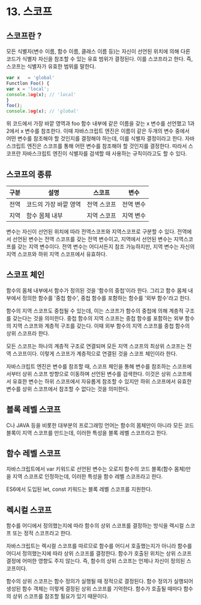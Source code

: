 # 13. 스코프

## 스코프란 ?
모든 식별자(변수 이름, 함수 이름, 클래스 이름 등)는 자신이 선언된 위치에 의해 다른 코드가 식별자 자신을 참조할 수 있는 유효 범위가 결정된다. 이를 스코프라고 한다. 즉, 스코프는 식별자가 유효한 범위를 말한다. 

```js
var	x	= 'global'
Functlon Foo() {
var x = 'local';
console.1og(x); // 'local'
}
foo();
console.1og(x); // 'global'
```
위 코드에서 가장 바깥 영역과 foo 함수 내부에 같은 이름을 갖는 x 변수를 선언했고 1과 2에서 x 변수를 참조한다. 이때 자바스크립트 엔진은 이름이 같은 두개의 변수 중에서 어떤 변수를 참조해야 할 것인지를 결정해야 하는데, 이를 식별자 결정이라고 한다. 자바스크립트 엔진은 스코프를 통해 어떤 변수를 참조해야 할 것인지를 결정한다. 따라서 스코프란 자바스크립트 엔진이 식별자를 검색할 때 사용하는 규칙이라고도 할 수 있다. 

## 스코프의 종류 

| 구분 | 설명                 | 스코프        | 변수       |
|------|---------------------|---------------|------------|
| 전역 | 코드의 가장 바깥 영역 | 전역 스코프    | 전역 변수  |
| 지역 | 함수 몸체 내부       | 지역 스코프    | 지역 변수  |

변수는 자신이 선언된 위치에 따라 전역스코프와 지역스코프로 구분할 수 있다.
전역에서 선언된 변수는 전역 스코프를 갖는 전역 변수이고, 지역에서 선언된 변수는 지역스코프를 갖는 지역 변수이다.
전역 변수는 어디서든지 참조 가능하지만, 지역 변수는 자신의 지역 스코프와 하위 지역 스코프에서 유효하다.

## 스코프 체인

함수의 몸체 내부에서 함수가 정의된 것을 '함수의 중첩'이라 한다. 그리고 함수 몸체 내부에서 정의한 함수를 '중첩 함수', 중첩 함수를 포함하는 함수를 '외부 함수'라고 한다. 

함수의 지역 스코프도 중첩될 수 있는데, 이는 스코프가 함수의 중첩에 의해 계층적 구조를 갖는다는 것을 의미한다. 
중첩 함수의 지역 스코프는 중첩 함수를 포함하는 외부 함수의 지역 스코프와 계층적 구조를 갖는다. 이때 외부 함수의 지역 스코프를 중첩 함수의 상위 스코프라 한다. 

모든 스코프는 하나의 계층적 구조로 연결되며 모든 지역 스코프의 최상위 스코프는 전역 스코프이다. 이렇게 스코프가 계층적으로 연결된 것을 스코프 체인이라 한다. 

자바스크립트 엔진은 변수를 참조할 때, 스코프 체인을 통해 변수를 참조하는 스코프에서부터 상위 스코프 방향으로 이동하며 선언된 변수를 검색한다. 이것은 상위 스코프에서 유효한 변수는 하위 스코프에서 자유롭게 참조할 수 있지만 하위 스코프에서 유효한 변수를 상위 스코프에서 참조할 수 없다는 것을 의미한다. 

## 블록 레벨 스코프
C나 JAVA 등을 비롯한 대부분의 프로그래밍 언어는 함수의 몸체만이 아니라 모든 코드 블록이 지역 스코프를 만드는데, 이러한 특성을 블록 레벨 스코프라고 한다. 

## 함수 레벨 스코프
자바스크립트에서 var 키워드로 선언된 변수는 오로지 함수의 코드 블록(함수 몸체)만을 지역 스코프로 인정하는데, 이러한 특성을 함수 레벨 스코프라고 한다. 

ES6에서 도입된 let, const 키워드는 블록 레벨 스코프를 지원한다.

## 렉시컬 스코프 
함수를 어디에서 정의했는지에 따라 함수의 상위 스코프를 결정하는 방식을 렉시컬 스코프 또는 정적 스코프라고 한다. 

자바스크립트는 렉시컬 스코프를 따르므로 함수를 어디서 호출했는지가 아니라 함수를 어디서 정의했는지에 따라 상위 스코프를 결정한다. 함수가 호출된 위치는 상위 스코프 결정에 어떠한 영향도 주지 않는다. 즉, 함수의 상위 스코프는 언제나 자신이 정의된 스코프이다.

함수의 상위 스코프는 함수 정의가 실행될 때 정적으로 결정된다. 함수 정의가 실행되어 생성된 함수 객체는 이렇게 결정된 상위 스코프를 기억한다. 함수가 호출될 때마다 함수의 상위 스코프를 참조할 필요가 있기 때문이다.

